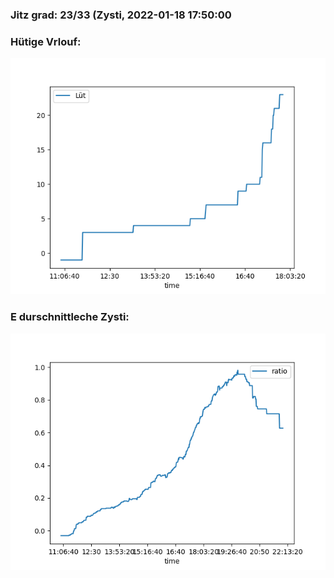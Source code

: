 ### Jitz grad: 23/33 (Zysti, 2022-01-18 17:50:00

### Hütige Vrlouf:
![Graph](Today.png)

### E durschnittleche Zysti:
![Graph](Zysti.png)